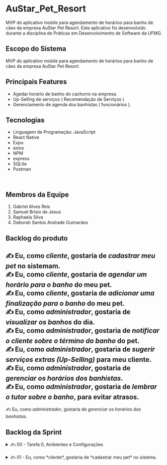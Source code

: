 # AuStar_Pet_Resort
MVP do aplicativo mobile para agendamento de horários para banho de cães da empresa AuStar Pet Resort. Este aplicativo foi desenvolvido durante a disciplina de Práticas em Desenvolvimento de Software da UFMG.

## Escopo do Sistema
MVP do aplicativo mobile para agendamento de horários para banho de cães da empresa AuStar Pet Resort.

## Principais Features

- Agedar horário de banho do cachorro na empresa.
- Up-Selling de serviços ( Recomendação de Serviços )
- Gerenciamento de agenda dos banhistas ( funcionários ).

## Tecnologias
- Linguagem de Programação: JavaScript
- React Native
- Expo
- axios
- NPM
- express
- SQLite
- Postman


</div><br/>

## Membros da Equipe

1. Gabriel Alves Reis  
2. Samuel Brísio de Jesus
3. Raphaela Silva
4. Deborah Santos Andrade Guimarães

## Backlog do produto

 ✍️ Eu, como *cliente*, gostaria de *cadastrar meu pet* no sistemam.
</br>
 ✍️ Eu, como *cliente*, gostaria de *agendar um horário para o banho* do meu pet.
</br>
 ✍️ Eu, como *cliente*, gostaria de *adicionar uma finalização para o banho* do meu pet.
</br>
 ✍️ Eu, como *administrador*, gostaria de *visualizar os banhos* do dia.
</br>
 ✍️ Eu, como *administrador*, gostaria de *notificar o cliente sobre o término do banho* do pet.
</br>
 ✍️ Eu, como *administrador*, gostaria de *sugerir serviços extras (Up-Selling)* para meu cliente.
</br>
 ✍️ Eu, como *administrador*, gostaria de *gerenciar os horários dos banhistas*.
</br>
 ✍️ Eu, como *administrador*, gostaria de *lembrar o tutor sobre o banho*, para evitar atrasos.
</br>
----
 ✍️ Eu, como *administrador*, gostaria de *gerenciar os horários dos banhistas*.
</br>


## Backlog da Sprint

<details>
    <summary>
        ✍️ 00 - Tarefa 0, Ambientes e Configurações
    </summary>

### Front

- Iniciar projeto React Native com Expo - ( Samuel )
- Organizar pastas do projeto - ( Gabriel Alves )
- Tela / componentes da tela "Dashboard Cliente" - ( Gabriel & Samuel )
### Back

- Iniciar projeto e dependências, i.e. *npm* install express - ( Rapha )
- Instalar e configurar SQLite. - ( Deborah )
- Organizar pastas do projeto - ( Rapha & Deborah )
</details>
</br>
<details>
    <summary>
        ✍️ 01 - Eu, como *cliente*, gostaria de *cadastrar meu pet* no sistema.
    </summary>

### Front

- Component "Select dropdown" - ( Gabriel )
- Component "Radio Button + text" - ( Samuel )
- Component "Botão Laranja" - ( Samuel )
- Component "Text Input" - ( Gabriel )
- Tela Cadastro - ( Gabriel & Samuel )
### Back
- Criar tabela pet - ( Deborah )
- Implementar Rota de cadastro - ( Raphaela )
</details>  
</br>

